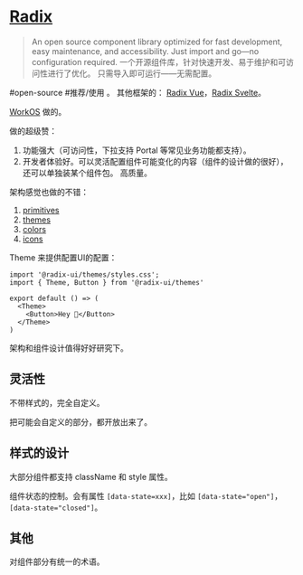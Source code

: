 # [Radix](https://www.radix-ui.com/)
> An open source component library optimized for fast development, easy maintenance, and accessibility. Just import and go—no configuration required.
> 一个开源组件库，针对快速开发、易于维护和可访问性进行了优化。 只需导入即可运行——无需配置。

#open-source #推荐/使用 。 其他框架的： [Radix Vue](./radix-vue.md)，[Radix Svelte](https://radix-svelte.com/)。

[WorkOS](../../../scenario/auth/workos.md) 做的。

做的超级赞：
1. 功能强大（可访问性，下拉支持 Portal 等常见业务功能都支持）。
2. 开发者体验好。可以灵活配置组件可能变化的内容（组件的设计做的很好），还可以单独装某个组件包。 高质量。

架构感觉也做的不错：
1. [primitives](https://github.com/radix-ui/primitives)
1. [themes](https://github.com/radix-ui/themes)
1. [colors](https://github.com/radix-ui/colors)
1. [icons](https://github.com/radix-ui/icons)

Theme 来提供配置UI的配置：
```tsx
import '@radix-ui/themes/styles.css';
import { Theme, Button } from '@radix-ui/themes'

export default () => (
  <Theme>
    <Button>Hey 👋</Button>
  </Theme>
)
```

架构和组件设计值得好好研究下。

## 灵活性
不带样式的，完全自定义。

把可能会自定义的部分，都开放出来了。

## 样式的设计
大部分组件都支持 className 和 style 属性。

组件状态的控制。会有属性 `[data-state=xxx]`，比如 `[data-state="open"]`，`[data-state="closed"]`。

## 其他
对组件部分有统一的术语。